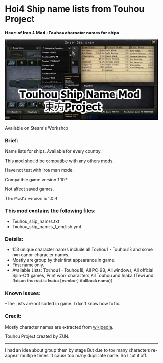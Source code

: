 # Hoi4 Ship name lists from Touhou Project
 **Heart of Iron 4 Mod : Touhou character names for ships**

![Thumbnail](thumbnail.png)

Available on Steam's Workshop

### Brief:
Name lists for ships. Available for every country.

This mod should be compatible with any others mods.

Have not test with Iron man mode.

Compatible game version 1.10.* 

Not affect saved games.

The Mod's version is 1.0.4



### This mod contains the following files:
- Touhou_ship_names.txt
- Touhou_ship_names_l_english.yml

### Details:
- 153 unique character names include all Touhou1 - Touhou18 and some non canon character names.
- Mostly are group by their first appearance in game.
- First name only.
- Available Lists: Touhou1 - Touhou18, All PC-98, All windows, All official Spin-Off games, Print work characters,All Touhou and Inaba (Tewi and Reisen the rest is Inaba [number] (fallback name))  


### Known Issues:
-The Lists are not sorted in game. I don't know how to fix.

### Credit:
Mostly character names are extracted from [wikipedia](https://en.wikipedia.org/wiki/List_of_Touhou_Project_characters).

Touhou Project created by ZUN.


***
I had an idea about group them by stage But due to too many characters re-appear multiple times. It cause too many duplicate name. So I cut it off.